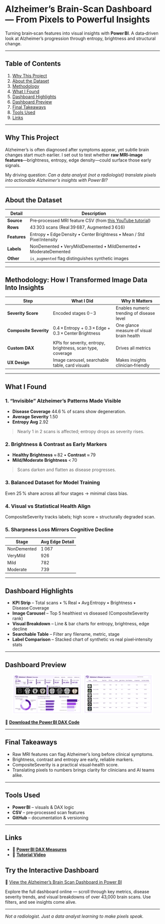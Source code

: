# Alzheimer’s Brain‑Scan Dashboard — From Pixels to Powerful Insights

Turning brain‑scan features into visual insights with **Power BI**. A data‑driven look at Alzheimer’s progression through entropy, brightness and structural change.

---

## Table of Contents

1. [Why This Project](#why-this-project)
2. [About the Dataset](#about-the-dataset)
3. [Methodology](#methodology-how-i-transformed-image-data-into-insights)
4. [What I Found](#what-i-found)
5. [Dashboard Highlights](#dashboard-highlights)
6. [Dashboard Preview](#dashboard-preview)
7. [Final Takeaways](#final-takeaways)
8. [Tools Used](#tools-used)
9. [Links](#links)

---

## Why This Project

Alzheimer’s is often diagnosed after symptoms appear, yet subtle brain changes start much earlier. I set out to test whether **raw MRI‑image features**—brightness, entropy, edge density—could surface those early signals.

My driving question: *Can a data analyst (not a radiologist) translate pixels into actionable Alzheimer’s insights with Power BI?*

---

## About the Dataset

   | Detail       | Description                                                                                                    |                 
   | ------------ | -------------------------------------------------------------------------------------------------------------- | 
   | **Source**   | Pre‑processed MRI feature CSV (from [this YouTube tutorial](https://youtu.be/LBWEPKwunnI?si=qXWMrXs-SMKhsKqO)) |                  
   | **Rows**     | 43 303 scans (Real 39 687, Augmented 3 616)                                                                    |                               
   | **Features** | Entropy • Edge Density • Center Brightness • Mean / Std Pixel Intensity                                        |                  
   | **Labels**   | NonDemented • VeryMildDemented • MildDemented • ModerateDemented                                               |                  
   | **Other**    | `is_augmented` flag distinguishes synthetic images                                                             |                  

---

## Methodology: How I Transformed Image Data Into Insights

| Step                   | What I Did                                                  | Why It Matters                            |
| ---------------------- | ----------------------------------------------------------- | ----------------------------------------- |
| **Severity Score**     | Encoded stages 0 – 3                                        | Enables numeric trending of disease level |
| **Composite Severity** | 0.4 × Entropy + 0.3 × Edge + 0.3 × Center Brightness        | One glance measure of visual brain health |
| **Custom DAX**         | KPIs for severity, entropy, brightness, scan type, coverage | Drives all metrics                        |
| **UX Design**          | Image carousel, searchable table, card visuals              | Makes insights clinician‑friendly         |

---

## What I Found

### 1. “Invisible” Alzheimer’s Patterns Made Visible

* **Disease Coverage** 44.6 % of scans show degeneration.
* **Average Severity** 1.50
* **Entropy Avg** 2.92

> Nearly 1 in 2 scans is affected; entropy drops as severity rises.

### 2. Brightness & Contrast as Early Markers

* **Healthy Brightness** ≈ 82  •  **Contrast** ≈ 79
* **Mild/Moderate Brightness** < 70

> Scans darken and flatten as disease progresses.

### 3. Balanced Dataset for Model Training

Even 25 % share across all four stages → minimal class bias.

### 4. Visual vs Statistical Health Align

CompositeSeverity tracks labels; high score = structurally degraded scan.

### 5. Sharpness Loss Mirrors Cognitive Decline

| Stage       | Avg Edge Detail |
| ----------- | --------------- |
| NonDemented | 1 067           |
| VeryMild    | 926             |
| Mild        | 782             |
| Moderate    | 739             |

---

## Dashboard Highlights

* **KPI Strip** – Total scans • % Real • Avg Entropy • Brightness • Disease Coverage
* **Image Carousel** – Top 5 healthiest vs diseased (CompositeSeverity rank)
* **Visual Breakdown** – Line & bar charts for entropy, brightness, edge decline
* **Searchable Table** – Filter any filename, metric, stage
* **Label Comparison** – Stacked chart of synthetic vs real pixel‑intensity stats

---

## Dashboard Preview
                                                                                          
<p align="center">
  <img src="https://github.com/Olowookere-Abidemi/Alzheimer-s-Brain-Scan-Analysis/blob/main/OVERVIEW.jpg" width="45%" alt="Dashboard Overview" />
  <img src="https://github.com/Olowookere-Abidemi/Alzheimer-s-Brain-Scan-Analysis/blob/main/SPREADSHEET.jpg" width="45%" alt="Spreadsheet View" />
</p>

🔗 **[Download the Power BI DAX Code](https://github.com/Olowookere-Abidemi/Alzheimer-s-Brain-Scan-Analysis/blob/main/DAX_Measures_Alzheimers.txt)**

---

## Final Takeaways

* Raw MRI features can flag Alzheimer’s long before clinical symptoms.
* Brightness, contrast and entropy are early, reliable markers.
* CompositeSeverity is a practical visual‑health score.
* Translating pixels to numbers brings clarity for clinicians and AI teams alike.

---

## Tools Used

* **Power BI** – visuals & DAX logic
* **CSV** – pre‑processed scan features
* **GitHub** – documentation & versioning

---

## Links

* 📄 **[Power BI DAX Measures](https://github.com/Olowookere-Abidemi/Alzheimer-s-Brain-Scan-Analysis/blob/main/DAX_Measures_Alzheimers.txt)**
* 🎥 **[Tutorial Video](https://youtu.be/LBWEPKwunnI?si=qXWMrXs-SMKhsKqO)**

## Try the Interactive Dashboard

🔗 [View the Alzheimer’s Brain Scan Dashboard in Power BI](https://app.powerbi.com/groups/me/reports/46ca28fc-d26f-4d7f-961a-d3f07df06a16/0b2e11c2c6bfd4a2afb2?experience=power-bi)

Explore the full dashboard online — scroll through key metrics, disease severity trends, and visual breakdowns of over 43,000 brain scans. Use filters, and see insights come alive.

---

*Not a radiologist. Just a data analyst learning to make pixels speak.*
